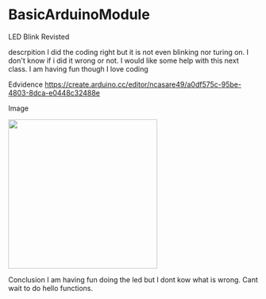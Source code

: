# BasicArduinoModule


LED Blink Revisted


descrpition
I did the coding right but it is not even blinking nor turing on. I don't know if i did it wrong or not. I would like some help with this next class. I am having fun though I love coding


Edvidence
https://create.arduino.cc/editor/ncasare49/a0df575c-95be-4803-8dca-e0448c32488e



Image

<img src="Images/Ledblinkrevisited.png" width="300">





Conclusion
I am having fun doing the led but I dont kow what is wrong. Cant wait to do hello functions.









